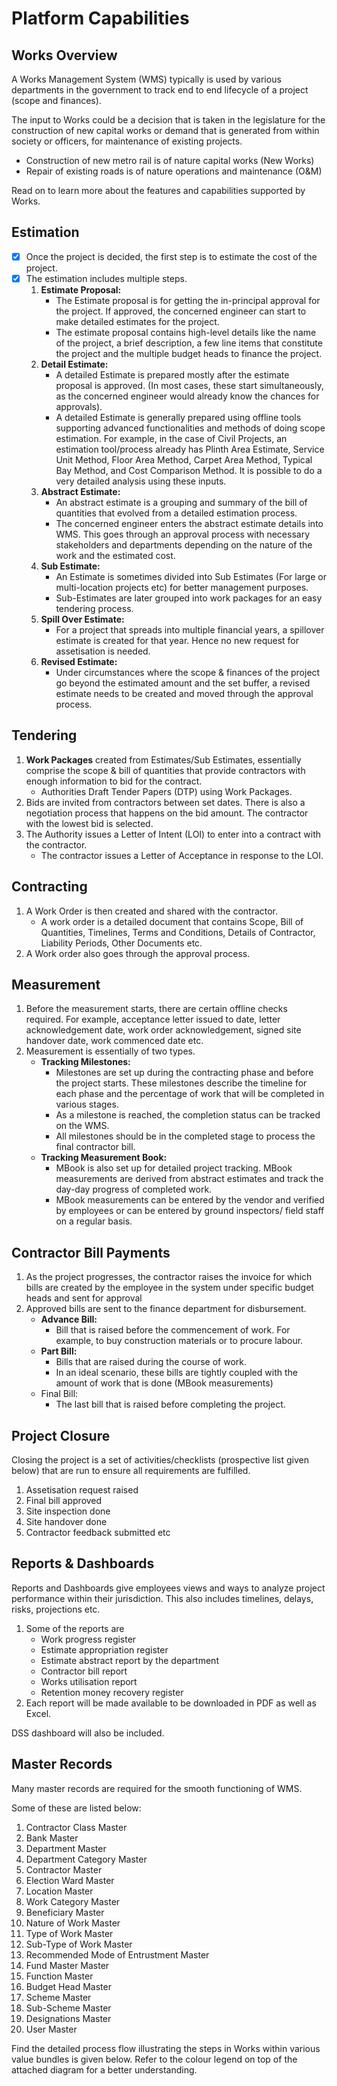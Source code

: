 # Platform Capabilities

## Works Overview

A Works Management System (WMS) typically is used by various departments in the government to track end to end lifecycle of a project (scope and finances).

The input to Works could be a decision that is taken in the legislature for the construction of new capital works or demand that is generated from within society or officers, for maintenance of existing projects.

* Construction of new metro rail is of nature capital works (New Works)
* Repair of existing roads is of nature operations and maintenance (O\&M)

Read on to learn more about the features and capabilities supported by Works.

## Estimation <a href="#_7lxspous6vj4" id="_7lxspous6vj4"></a>

* [x] Once the project is decided, the first step is to estimate the cost of the project.
* [x] The estimation includes multiple steps.
  1. **Estimate Proposal:**
     * The Estimate proposal is for getting the in-principal approval for the project. If approved, the concerned engineer can start to make detailed estimates for the project.
     * The estimate proposal contains high-level details like the name of the project, a brief description, a few line items that constitute the project and the multiple budget heads to finance the project.
  2. **Detail Estimate:**
     * A detailed Estimate is prepared mostly after the estimate proposal is approved. (In most cases, these start simultaneously, as the concerned engineer would already know the chances for approvals).
     * A detailed Estimate is generally prepared using offline tools supporting advanced functionalities and methods of doing scope estimation. For example, in the case of Civil Projects, an estimation tool/process already has Plinth Area Estimate, Service Unit Method, Floor Area Method, Carpet Area Method, Typical Bay Method, and Cost Comparison Method. It is possible to do a very detailed analysis using these inputs.
  3. **Abstract Estimate:**
     * An abstract estimate is a grouping and summary of the bill of quantities that evolved from a detailed estimation process.
     * The concerned engineer enters the abstract estimate details into WMS. This goes through an approval process with necessary stakeholders and departments depending on the nature of the work and the estimated cost.
  4. **Sub Estimate:**
     * An Estimate is sometimes divided into Sub Estimates (For large or multi-location projects etc) for better management purposes.
     * Sub-Estimates are later grouped into work packages for an easy tendering process.
  5. **Spill Over Estimate:**
     * For a project that spreads into multiple financial years, a spillover estimate is created for that year. Hence no new request for assetisation is needed.
  6. **Revised Estimate:**
     * Under circumstances where the scope & finances of the project go beyond the estimated amount and the set buffer, a revised estimate needs to be created and moved through the approval process.

## Tendering <a href="#_irv9nx28q2r3" id="_irv9nx28q2r3"></a>

1. **Work Packages** created from Estimates/Sub Estimates, essentially comprise the scope & bill of quantities that provide contractors with enough information to bid for the contract.
   * Authorities Draft Tender Papers (DTP) using Work Packages.
2. Bids are invited from contractors between set dates. There is also a negotiation process that happens on the bid amount. The contractor with the lowest bid is selected.
3. The Authority issues a Letter of Intent (LOI) to enter into a contract with the contractor.
   * The contractor issues a Letter of Acceptance in response to the LOI.

## Contracting <a href="#_yxkefd3kpmer" id="_yxkefd3kpmer"></a>

1. A Work Order is then created and shared with the contractor.
   * A work order is a detailed document that contains Scope, Bill of Quantities, Timelines, Terms and Conditions, Details of Contractor, Liability Periods, Other Documents etc.
2. A Work order also goes through the approval process.

## Measurement <a href="#_q6w3dto1rpzh" id="_q6w3dto1rpzh"></a>

1. Before the measurement starts, there are certain offline checks required. For example, acceptance letter issued to date, letter acknowledgement date, work order acknowledgement, signed site handover date, work commenced date etc.
2. Measurement is essentially of two types.
   * **Tracking Milestones:**
     * Milestones are set up during the contracting phase and before the project starts. These milestones describe the timeline for each phase and the percentage of work that will be completed in various stages.
     * As a milestone is reached, the completion status can be tracked on the WMS.
     * All milestones should be in the completed stage to process the final contractor bill.
   * **Tracking Measurement Book:**
     * MBook is also set up for detailed project tracking. MBook measurements are derived from abstract estimates and track the day-day progress of completed work.
     * MBook measurements can be entered by the vendor and verified by employees or can be entered by ground inspectors/ field staff on a regular basis.

## Contractor Bill Payments <a href="#_t8dle02vzju0" id="_t8dle02vzju0"></a>

1. As the project progresses, the contractor raises the invoice for which bills are created by the employee in the system under specific budget heads and sent for approval
2. Approved bills are sent to the finance department for disbursement.
   * **Advance Bill:**
     * Bill that is raised before the commencement of work. For example, to buy construction materials or to procure labour.
   * **Part Bill:**
     * Bills that are raised during the course of work.
     * In an ideal scenario, these bills are tightly coupled with the amount of work that is done (MBook measurements)
   * Final Bill:
     * The last bill that is raised before completing the project.

## Project Closure <a href="#_pnzn1sroolt" id="_pnzn1sroolt"></a>

Closing the project is a set of activities/checklists (prospective list given below) that are run to ensure all requirements are fulfilled.

1. Assetisation request raised
2. Final bill approved
3. Site inspection done
4. Site handover done
5. Contractor feedback submitted etc

## Reports & Dashboards <a href="#_y5y46t164a4t" id="_y5y46t164a4t"></a>

Reports and Dashboards give employees views and ways to analyze project performance within their jurisdiction. This also includes timelines, delays, risks, projections etc.

1. Some of the reports are
   * Work progress register
   * Estimate appropriation register
   * Estimate abstract report by the department
   * Contractor bill report
   * Works utilisation report
   * Retention money recovery register
2. Each report will be made available to be downloaded in PDF as well as Excel.

DSS dashboard will also be included.

## Master Records

Many master records are required for the smooth functioning of WMS.

Some of these are listed below:

1. Contractor Class Master
2. Bank Master
3. Department Master
4. Department Category Master
5. Contractor Master
6. Election Ward Master
7. Location Master
8. Work Category Master
9. Beneficiary Master
10. Nature of Work Master
11. Type of Work Master
12. Sub-Type of Work Master
13. Recommended Mode of Entrustment Master
14. Fund Master Master
15. Function Master
16. Budget Head Master
17. Scheme Master
18. Sub-Scheme Master
19. Designations Master
20. User Master

Find the detailed process flow illustrating the steps in Works within various value bundles is given below. Refer to the colour legend on top of the attached diagram for a better understanding.

<figure><img src="../.gitbook/assets/image (1).png" alt=""><figcaption></figcaption></figure>
